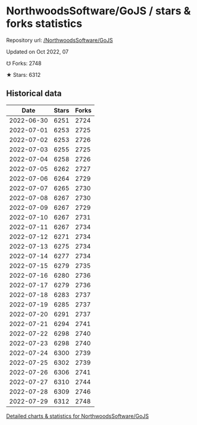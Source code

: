 # NorthwoodsSoftware/GoJS / stars & forks statistics

Repository url: [/NorthwoodsSoftware/GoJS](https://github.com/NorthwoodsSoftware/GoJS)

Updated on Oct 2022, 07

☋ Forks: 2748

★ Stars: 6312

## Historical data
| Date | Stars | Forks |
|------|-------|-------|
| 2022-06-30 | 6251 | 2724 | 
| 2022-07-01 | 6253 | 2725 | 
| 2022-07-02 | 6253 | 2726 | 
| 2022-07-03 | 6255 | 2725 | 
| 2022-07-04 | 6258 | 2726 | 
| 2022-07-05 | 6262 | 2727 | 
| 2022-07-06 | 6264 | 2729 | 
| 2022-07-07 | 6265 | 2730 | 
| 2022-07-08 | 6267 | 2730 | 
| 2022-07-09 | 6267 | 2729 | 
| 2022-07-10 | 6267 | 2731 | 
| 2022-07-11 | 6267 | 2734 | 
| 2022-07-12 | 6271 | 2734 | 
| 2022-07-13 | 6275 | 2734 | 
| 2022-07-14 | 6277 | 2734 | 
| 2022-07-15 | 6279 | 2735 | 
| 2022-07-16 | 6280 | 2736 | 
| 2022-07-17 | 6279 | 2736 | 
| 2022-07-18 | 6283 | 2737 | 
| 2022-07-19 | 6285 | 2737 | 
| 2022-07-20 | 6291 | 2737 | 
| 2022-07-21 | 6294 | 2741 | 
| 2022-07-22 | 6298 | 2740 | 
| 2022-07-23 | 6298 | 2740 | 
| 2022-07-24 | 6300 | 2739 | 
| 2022-07-25 | 6302 | 2739 | 
| 2022-07-26 | 6306 | 2741 | 
| 2022-07-27 | 6310 | 2744 | 
| 2022-07-28 | 6309 | 2746 | 
| 2022-07-29 | 6312 | 2748 | 


[Detailed charts & statistics for NorthwoodsSoftware/GoJS](https://reviewgithub.com/rep/NorthwoodsSoftware/GoJS)
